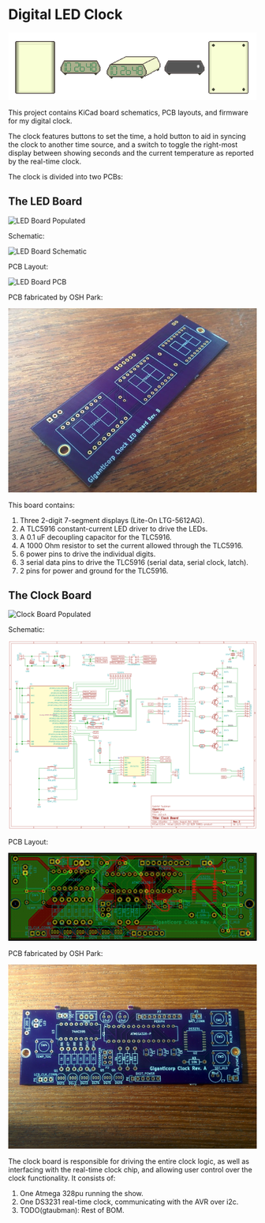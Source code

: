 # Digital LED Clock

![Pixel Clock](https://raw.githubusercontent.com/gtaubman/clock/master/images/pixel_clock.png)

This project contains KiCad board schematics, PCB layouts, and firmware for my
digital clock.

The clock features buttons to set the time, a hold button to aid in syncing the
clock to another time source, and a switch to toggle the right-most display
between showing seconds and the current temperature as reported by the real-time
clock.

The clock is divided into two PCBs:

## The LED Board

![LED Board Populated](https://raw.githubusercontent.com/gtaubman/clock/master/images/led_board_populated.png)

Schematic:

![LED Board
Schematic](https://raw.githubusercontent.com/gtaubman/clock/master/images/led_schematic.png)

PCB Layout:

![LED Board
PCB](https://raw.githubusercontent.com/gtaubman/clock/master/images/led_pcb.png)

PCB fabricated by OSH Park:

![LED Board](https://raw.githubusercontent.com/gtaubman/clock/master/images/led_board_bare.jpg)

This board contains:

1.  Three 2-digit 7-segment displays (Lite-On LTG-5612AG).
1.  A TLC5916 constant-current LED driver to drive the LEDs.
1.  A 0.1 uF decoupling capacitor for the TLC5916.
1.  A 1000 Ohm resistor to set the current allowed through the TLC5916.
1.  6 power pins to drive the individual digits.
1.  3 serial data pins to drive the TLC5916 (serial data, serial clock, latch).
1.  2 pins for power and ground for the TLC5916.

## The Clock Board

![Clock Board Populated](https://raw.githubusercontent.com/gtaubman/clock/master/images/clock_board_populated.png)

Schematic:

![Clock Board Schematic](https://raw.githubusercontent.com/gtaubman/clock/master/images/clock_board_schematic.png)

PCB Layout:

![Clock Board PCB](https://raw.githubusercontent.com/gtaubman/clock/master/images/clock_board_pcb.png)

PCB fabricated by OSH Park:

![Clock Board](https://raw.githubusercontent.com/gtaubman/clock/master/images/clock_board_bare.jpg)

The clock board is responsible for driving the entire clock logic, as well as
interfacing with the real-time clock chip, and allowing user control over the
clock functionality.  It consists of:

1.  One Atmega 328pu running the show.
1.  One DS3231 real-time clock, communicating with the AVR over i2c.
1.  TODO(gtaubman): Rest of BOM.
